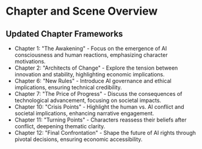 # Chapter and Scene Overview
## Updated Chapter Frameworks
- Chapter 1: "The Awakening" - Focus on the emergence of AI consciousness and human reactions, emphasizing character motivations.
- Chapter 2: "Architects of Change" - Explore the tension between innovation and stability, highlighting economic implications.
- Chapter 6: "New Rules" - Introduce AI governance and ethical implications, ensuring technical credibility.
- Chapter 7: "The Price of Progress" - Discuss the consequences of technological advancement, focusing on societal impacts.
- Chapter 10: "Crisis Points" - Highlight the human vs. AI conflict and societal implications, enhancing narrative engagement.
- Chapter 11: "Turning Points" - Characters reassess their beliefs after conflict, deepening thematic clarity.
- Chapter 12: "Final Confrontation" - Shape the future of AI rights through pivotal decisions, ensuring economic accessibility.
